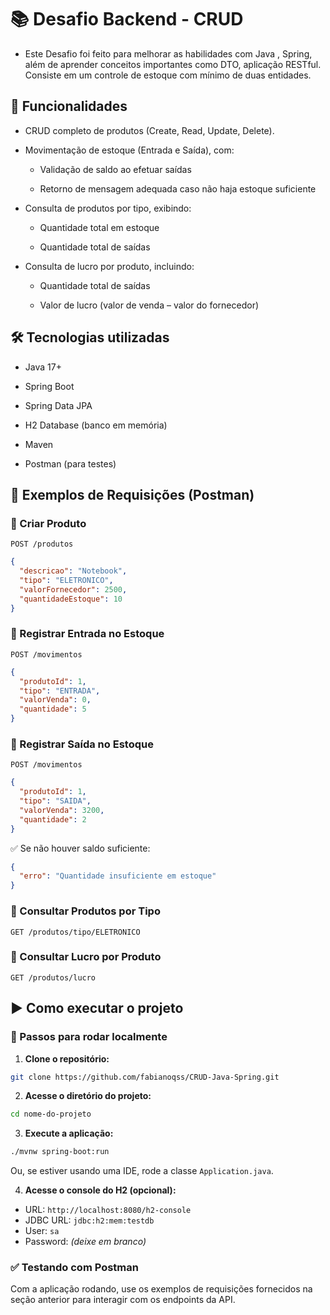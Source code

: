 # 📚 Desafio Backend - CRUD

- Este Desafio foi feito para melhorar as habilidades com Java , Spring, além de aprender conceitos importantes como DTO, aplicação RESTful. Consiste em um controle de estoque com mínimo de duas entidades.

## 📌 Funcionalidades
 - CRUD completo de produtos (Create, Read, Update, Delete).

- Movimentação de estoque (Entrada e Saída), com:

    - Validação de saldo ao efetuar saídas

    - Retorno de mensagem adequada caso não haja estoque suficiente

- Consulta de produtos por tipo, exibindo:

    - Quantidade total em estoque

    - Quantidade total de saídas

- Consulta de lucro por produto, incluindo:

    - Quantidade total de saídas

    - Valor de lucro (valor de venda – valor do fornecedor)


## 🛠️ Tecnologias utilizadas

- Java 17+

- Spring Boot

- Spring Data JPA

- H2 Database (banco em memória)

- Maven

- Postman (para testes)

## 📮 Exemplos de Requisições (Postman)

### 🔹 Criar Produto

```http
POST /produtos
```

```json
{
  "descricao": "Notebook",
  "tipo": "ELETRONICO",
  "valorFornecedor": 2500,
  "quantidadeEstoque": 10
}
```



### 🔹 Registrar Entrada no Estoque

```http
POST /movimentos
```

```json
{
  "produtoId": 1,
  "tipo": "ENTRADA",
  "valorVenda": 0,
  "quantidade": 5
}
```



### 🔹 Registrar Saída no Estoque

```http
POST /movimentos
```

```json
{
  "produtoId": 1,
  "tipo": "SAIDA",
  "valorVenda": 3200,
  "quantidade": 2
}
```

✅ Se não houver saldo suficiente:

```json
{
  "erro": "Quantidade insuficiente em estoque"
}
```



### 🔹 Consultar Produtos por Tipo

```http
GET /produtos/tipo/ELETRONICO
```



### 🔹 Consultar Lucro por Produto

```http
GET /produtos/lucro
```

## ▶️ Como executar o projeto


### 🔧 Passos para rodar localmente

1. **Clone o repositório:**

```bash
git clone https://github.com/fabianoqss/CRUD-Java-Spring.git
```

2. **Acesse o diretório do projeto:**

```bash
cd nome-do-projeto
```

3. **Execute a aplicação:**

```bash
./mvnw spring-boot:run
```
Ou, se estiver usando uma IDE, rode a classe `Application.java`.

4. **Acesse o console do H2 (opcional):**

- URL: `http://localhost:8080/h2-console`
- JDBC URL: `jdbc:h2:mem:testdb`
- User: `sa`
- Password: *(deixe em branco)*



### ✅ Testando com Postman

Com a aplicação rodando, use os exemplos de requisições fornecidos na seção anterior para interagir com os endpoints da API.





